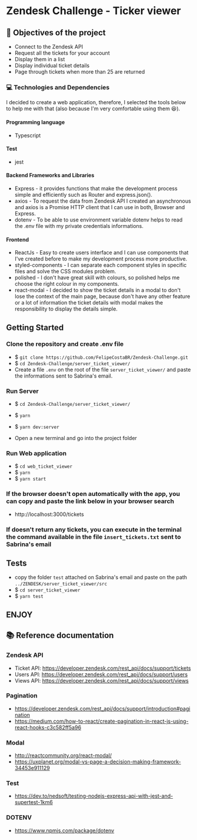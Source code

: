 # Zendesk Challenge - Ticker viewer

## :pushpin: Objectives of the project

* Connect to the Zendesk API
* Request all the tickets for your account
* Display them in a list
* Display individual ticket details
* Page through tickets when more than 25 are returned

### :computer: Technologies and Dependencies

I decided to create a web application, therefore, I selected the tools below to help me with that (also because I'm very comfortable using them :laughing:).
#### Programming language
* Typescript

#### Test
* jest

#### Backend Frameworks and Libraries 
* Express - it provides functions that make the development process simple and efficiently such as Router and express.json().
* axios - To request the data from Zendesk API I created an asynchronous and axios is a Promise HTTP client that I can use in both, Browser and Express.
* dotenv - To be able to use environment variable dotenv helps to read the .env file with my private credentials informations.


#### Frontend
* ReactJs - Easy to create users interface and I can use components that I've created before to make my development process more productive.
* styled-components - I can separate each component styles in specific files and solve the CSS modules problem.
* polished - I don't have great skill with colours, so polished helps me choose the right colour in my components.
* react-modal - I decided to show the ticket details in a modal to don't lose the context of the main page, because don't have any other feature or a lot of information the ticket details with modal makes the responsibility to display the details simple.


## Getting Started

 
### Clone the repository and create .env file
* $ `git clone https://github.com/FelipeCostaBR/Zendesk-Challenge.git`
* $ `cd Zendesk-Challenge/server_ticket_viewer/`
* Create a file `.env` on the root of the file `server_ticket_viewer/` and paste the informations sent to Sabrina's email.
   
### Run Server
* $ `cd Zendesk-Challenge/server_ticket_viewer/`
* $ `yarn`
* $ `yarn dev:server`

* Open a new terminal and go into the project folder

### Run Web application

* $ `cd web_ticket_viewer`
* $ `yarn`
* $ `yarn start`

### If the browser doesn't open automatically with the app,  you can copy and paste the link below in your browser search
*  http://localhost:3000/tickets


### If doesn't return any tickets, you can execute in the terminal the command available in the file `insert_tickets.txt` sent to Sabrina's email


## Tests
* copy the folder `test` attached on Sabrina's email and paste on the path `../ZENDESK/server_ticket_viewer/src`
* $ `cd server_ticket_viewer`
* $ `yarn test`

## ENJOY 


## :books: Reference documentation

### Zendesk API
* Ticket API: https://developer.zendesk.com/rest_api/docs/support/tickets
* Users API: https://developer.zendesk.com/rest_api/docs/support/users
* Views API: https://developer.zendesk.com/rest_api/docs/support/views

### Pagination
* https://developer.zendesk.com/rest_api/docs/support/introduction#pagination
* https://medium.com/how-to-react/create-pagination-in-react-js-using-react-hooks-c3c582ff5a96

### Modal
* http://reactcommunity.org/react-modal/
* https://uxplanet.org/modal-vs-page-a-decision-making-framework-34453e911129

### Test
* https://dev.to/nedsoft/testing-nodejs-express-api-with-jest-and-supertest-1km6

### DOTENV
* https://www.npmjs.com/package/dotenv
